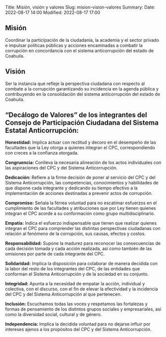 Title: Misión, visión y valores
Slug: mision-vision-valores
Summary:
Date: 2022-08-17 14:00
Modified: 2022-08-17 17:00


<h2>Misión</h2>
Coordinar la participación de la ciudadanía, la academia y el sector privado e impulsar políticas públicas y acciones encaminadas a combatir la corrupción en concordancia con el sistema anticorrupción del estado de Coahuila.

<h2>Visión</h2>
Ser la instancia que refleje la perspectiva ciudadana con respecto al combate a la corrupción garantizando su incidencia en la agenda pública y contribuyendo en la consolidación del sistema anticorrupción del estado de Coahuila.

<h2>“Decálogo de Valores” de los integrantes del Consejo de Participación Ciudadana del Sistema Estatal Anticorrupción:</h2>

**Honestidad:** Implica actuar con rectitud y decoro en el desempeño de las facultades que la Ley otorga a quienes integran el CPC, correspondiendo con creces a la confianza otorgada. 

**Congruencia:** Conlleva la necesaria alineación de los actos individuales con las aspiraciones del CPC y del Sistema Anticorrupción. 

**Dedicación:** Refiere a la firme decisión de poner al servicio del CPC y del Sistema Anticorrupción, las competencias, conocimientos y habilidades de que dispone cada integrante y dedicando su tiempo efectivo a la implementación de acciones destinadas a prevenir actos de corrupción. 

**Compromiso:** Señala la férrea voluntad para no escatimar esfuerzos en el cumplimiento de las facultades y atribuciones que por Ley tienen quienes integran el CPC acorde a su conformación como grupo multidisciplinario. 

**Empatía:** Indica el esfuerzo indispensable que tienen que realizar quienes integran el CPC para comprender las distintas perspectivas ciudadanas con relación al fenómeno de la corrupción, sus causas, efectos y costos. 

**Responsabilidad:** Supone la madurez para reconocer las consecuencias de cada decisión tomada y cada acción realizada, así como también de las omisiones por parte de cada integrante del CPC. 

**Solidaridad:** Implica la disposición para colaborar de manera decidida con la labor del resto de los integrantes del CPC, de las entidades que conforman el Sistema Anticorrupción y de la sociedad en su conjunto. 

**Integridad:** Apunta a la necesidad de empatar la acción, individual y colectiva, con el discurso, con el fin de elevar la efectividad y la incidencia del CPC y del Sistema Anticorrupción al que pertenecen. 

**Inclusión:** Escuchamos todas las voces y respetamos las fortalezas y formas de pensamiento de los distintos grupos sociales y empresariales, así como la diversidad social, cultural y de género. 

**Independencia:** Implica la decidida voluntad para no dejarse influir por intereses ajenos a los propósitos del CPC y del Sistema Anticorrupción. 